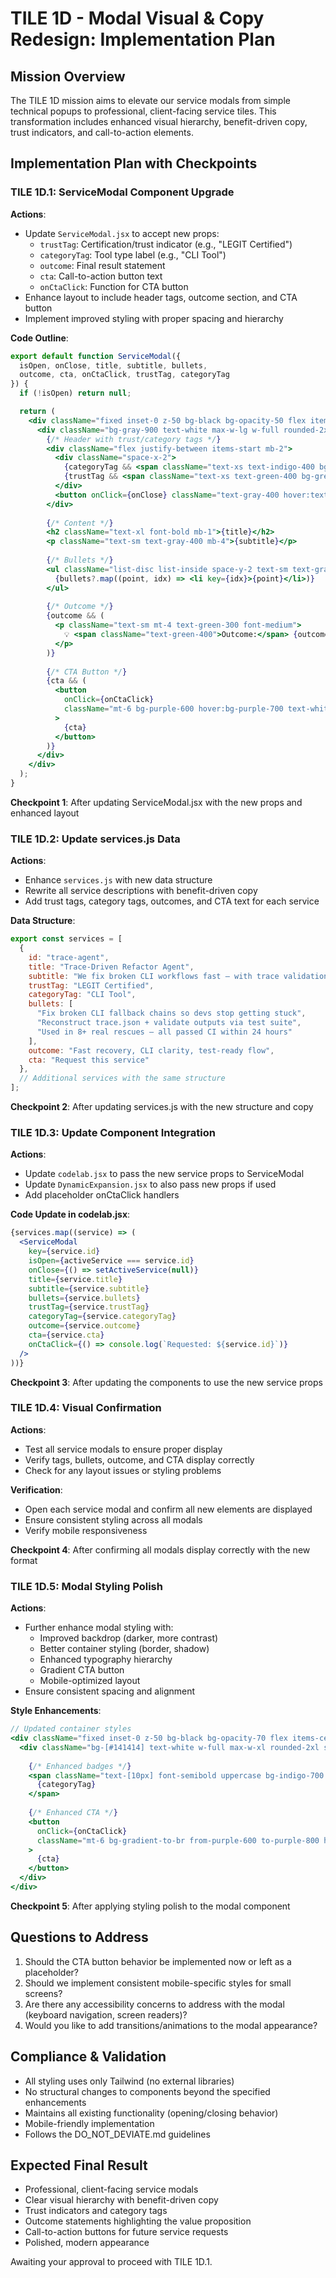 
# TILE 1D - Modal Visual & Copy Redesign: Implementation Plan

## Mission Overview
The TILE 1D mission aims to elevate our service modals from simple technical popups to professional, client-facing service tiles. This transformation includes enhanced visual hierarchy, benefit-driven copy, trust indicators, and call-to-action elements.

## Implementation Plan with Checkpoints

### TILE 1D.1: ServiceModal Component Upgrade
**Actions**:
- Update `ServiceModal.jsx` to accept new props:
  - `trustTag`: Certification/trust indicator (e.g., "LEGIT Certified")
  - `categoryTag`: Tool type label (e.g., "CLI Tool")
  - `outcome`: Final result statement
  - `cta`: Call-to-action button text
  - `onCtaClick`: Function for CTA button
- Enhance layout to include header tags, outcome section, and CTA button
- Implement improved styling with proper spacing and hierarchy

**Code Outline**:
```jsx
export default function ServiceModal({
  isOpen, onClose, title, subtitle, bullets,
  outcome, cta, onCtaClick, trustTag, categoryTag
}) {
  if (!isOpen) return null;

  return (
    <div className="fixed inset-0 z-50 bg-black bg-opacity-50 flex items-center justify-center p-4">
      <div className="bg-gray-900 text-white max-w-lg w-full rounded-2xl shadow-xl p-6 relative">
        {/* Header with trust/category tags */}
        <div className="flex justify-between items-start mb-2">
          <div className="space-x-2">
            {categoryTag && <span className="text-xs text-indigo-400 bg-indigo-900 px-2 py-1 rounded-md uppercase">{categoryTag}</span>}
            {trustTag && <span className="text-xs text-green-400 bg-green-900 px-2 py-1 rounded-md uppercase">{trustTag}</span>}
          </div>
          <button onClick={onClose} className="text-gray-400 hover:text-white text-xl">×</button>
        </div>
        
        {/* Content */}
        <h2 className="text-xl font-bold mb-1">{title}</h2>
        <p className="text-sm text-gray-400 mb-4">{subtitle}</p>
        
        {/* Bullets */}
        <ul className="list-disc list-inside space-y-2 text-sm text-gray-300">
          {bullets?.map((point, idx) => <li key={idx}>{point}</li>)}
        </ul>
        
        {/* Outcome */}
        {outcome && (
          <p className="text-sm mt-4 text-green-300 font-medium">
            💡 <span className="text-green-400">Outcome:</span> {outcome}
          </p>
        )}
        
        {/* CTA Button */}
        {cta && (
          <button
            onClick={onCtaClick}
            className="mt-6 bg-purple-600 hover:bg-purple-700 text-white text-sm px-4 py-2 rounded-xl transition-all"
          >
            {cta}
          </button>
        )}
      </div>
    </div>
  );
}
```

**Checkpoint 1**: After updating ServiceModal.jsx with the new props and enhanced layout

### TILE 1D.2: Update services.js Data
**Actions**:
- Enhance `services.js` with new data structure
- Rewrite all service descriptions with benefit-driven copy
- Add trust tags, category tags, outcomes, and CTA text for each service

**Data Structure**:
```js
export const services = [
  {
    id: "trace-agent",
    title: "Trace-Driven Refactor Agent",
    subtitle: "We fix broken CLI workflows fast — with trace validation.",
    trustTag: "LEGIT Certified",
    categoryTag: "CLI Tool",
    bullets: [
      "Fix broken CLI fallback chains so devs stop getting stuck",
      "Reconstruct trace.json + validate outputs via test suite",
      "Used in 8+ real rescues — all passed CI within 24 hours"
    ],
    outcome: "Fast recovery, CLI clarity, test-ready flow",
    cta: "Request this service"
  },
  // Additional services with the same structure
];
```

**Checkpoint 2**: After updating services.js with the new structure and copy

### TILE 1D.3: Update Component Integration
**Actions**:
- Update `codelab.jsx` to pass the new service props to ServiceModal
- Update `DynamicExpansion.jsx` to also pass new props if used
- Add placeholder onCtaClick handlers

**Code Update in codelab.jsx**:
```jsx
{services.map((service) => (
  <ServiceModal
    key={service.id}
    isOpen={activeService === service.id}
    onClose={() => setActiveService(null)}
    title={service.title}
    subtitle={service.subtitle}
    bullets={service.bullets}
    trustTag={service.trustTag}
    categoryTag={service.categoryTag}
    outcome={service.outcome}
    cta={service.cta}
    onCtaClick={() => console.log(`Requested: ${service.id}`)}
  />
))}
```

**Checkpoint 3**: After updating the components to use the new service props

### TILE 1D.4: Visual Confirmation
**Actions**:
- Test all service modals to ensure proper display
- Verify tags, bullets, outcome, and CTA display correctly
- Check for any layout issues or styling problems

**Verification**:
- Open each service modal and confirm all new elements are displayed
- Ensure consistent styling across all modals
- Verify mobile responsiveness

**Checkpoint 4**: After confirming all modals display correctly with the new format

### TILE 1D.5: Modal Styling Polish
**Actions**:
- Further enhance modal styling with:
  - Improved backdrop (darker, more contrast)
  - Better container styling (border, shadow)
  - Enhanced typography hierarchy
  - Gradient CTA button
  - Mobile-optimized layout
- Ensure consistent spacing and alignment

**Style Enhancements**:
```jsx
// Updated container styles
<div className="fixed inset-0 z-50 bg-black bg-opacity-70 flex items-center justify-center p-4">
  <div className="bg-[#141414] text-white w-full max-w-xl rounded-2xl shadow-2xl p-6 md:p-8 relative border border-purple-900/30">
    
    {/* Enhanced badges */}
    <span className="text-[10px] font-semibold uppercase bg-indigo-700 text-white px-2 py-[2px] rounded-md tracking-wide">
      {categoryTag}
    </span>
    
    {/* Enhanced CTA */}
    <button
      onClick={onCtaClick}
      className="mt-6 bg-gradient-to-br from-purple-600 to-purple-800 hover:from-purple-500 hover:to-purple-700 text-white text-sm font-medium px-4 py-2 rounded-xl w-full sm:w-auto transition-all"
    >
      {cta}
    </button>
  </div>
</div>
```

**Checkpoint 5**: After applying styling polish to the modal component

## Questions to Address
1. Should the CTA button behavior be implemented now or left as a placeholder?
2. Should we implement consistent mobile-specific styles for small screens?
3. Are there any accessibility concerns to address with the modal (keyboard navigation, screen readers)?
4. Would you like to add transitions/animations to the modal appearance?

## Compliance & Validation
- All styling uses only Tailwind (no external libraries)
- No structural changes to components beyond the specified enhancements
- Maintains all existing functionality (opening/closing behavior)
- Mobile-friendly implementation
- Follows the DO_NOT_DEVIATE.md guidelines

## Expected Final Result
- Professional, client-facing service modals
- Clear visual hierarchy with benefit-driven copy
- Trust indicators and category tags
- Outcome statements highlighting the value proposition
- Call-to-action buttons for future service requests
- Polished, modern appearance

Awaiting your approval to proceed with TILE 1D.1.
